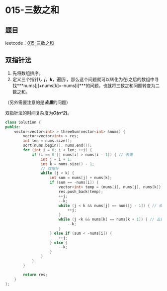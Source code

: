 # 015-三数之和

## 题目

leetcode：[015-三数之和](https://leetcode-cn.com/problems/3sum/)


## 双指针法

1. 先将数组排序。
2. 定义三个指针***i，j，k***，遍历i，那么这个问题就可以转化为在i之后的数组中寻找***nums[j]+nums[k]=-nums[i]***的问题，也就将三数之和问题转变为二数之和。

（另外需要注意的是***去重***的问题）

双指针法的时间复杂度为***O(n^2)***。

```c++
class Solution {
public:
    vector<vector<int> > threeSum(vector<int> &nums) {
        vector<vector<int> > res;
        int len = nums.size();
        sort(nums.begin(), nums.end());
        for (int i = 0; i < len; ++i) {
            if (i == 0 || nums[i] > nums[i - 1]) { // 去重
                int j = i + 1;
                int k = nums.size() - 1;
                // 双指针
                while (j < k) {
                    int sum = nums[j] + nums[k];
                    if (sum == -nums[i]) {
                        vector<int> temp = {nums[i], nums[j], nums[k]};
                        res.push_back(temp);
                        ++j;
                        --k;
                        while (j < k && nums[j] == nums[j - 1]) { // 去重
                            ++j;
                        }
                        while (j <k && nums[k] == nums[k + 1]) { // 去重
                            --k;
                        }
                    } else if (sum < -nums[i]) {
                        ++j;
                    } else {
                        --k;
                    }
                }
            }
        }

        return res;
    }
};
```


